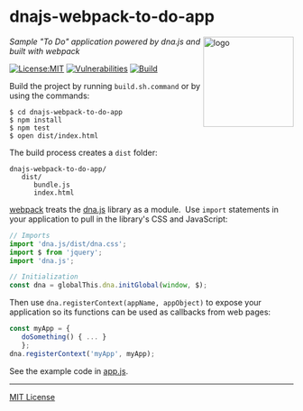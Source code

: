 # dnajs-webpack-to-do-app
<img src=https://dnajs.org/graphics/dnajs-logo.png align=right width=160 alt=logo>

_Sample "To Do" application powered by dna.js and built with webpack_

[![License:MIT](https://img.shields.io/badge/License-MIT-blue.svg)](https://dnajs.org/license)
[![Vulnerabilities](https://snyk.io/test/github/dnajs/dnajs-webpack-to-do-app/badge.svg)](https://snyk.io/test/github/dnajs/dnajs-webpack-to-do-app)
[![Build](https://github.com/dnajs/dnajs-webpack-to-do-app/workflows/build/badge.svg)](https://github.com/dnajs/dnajs-webpack-to-do-app/actions/workflows/run-spec-on-push.yaml)

Build the project by running `build.sh.command` or by using the commands:
```
$ cd dnajs-webpack-to-do-app
$ npm install
$ npm test
$ open dist/index.html
```

The build process creates a `dist` folder:
```
dnajs-webpack-to-do-app/
   dist/
      bundle.js
      index.html
```

[webpack](https://webpack.js.org) treats the [dna.js](https://dnajs.org) library as a module.&nbsp;
Use `import` statements in your application to pull in the library's CSS and JavaScript:
```javascript
// Imports
import 'dna.js/dist/dna.css';
import $ from 'jquery';
import 'dna.js';

// Initialization
const dna = globalThis.dna.initGlobal(window, $);
```

Then use `dna.registerContext(appName, appObject)` to expose your application so its functions can
be used as callbacks from web pages:
```javascript
const myApp = {
   doSomething() { ... }
   };
dna.registerContext('myApp', myApp);
```

See the example code in [app.js](src/js/app.js).

---
[MIT License](LICENSE.txt)
